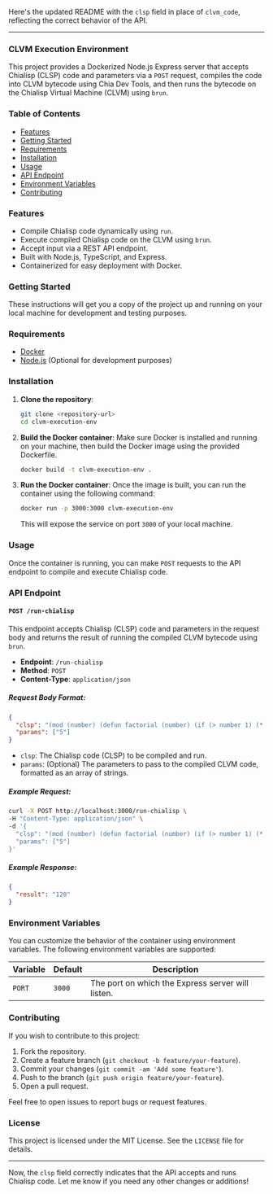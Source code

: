 Here's the updated README with the `clsp` field in place of `clvm_code`, reflecting the correct behavior of the API.

---

### CLVM Execution Environment

This project provides a Dockerized Node.js Express server that accepts Chialisp (CLSP) code and parameters via a `POST` request, compiles the code into CLVM bytecode using Chia Dev Tools, and then runs the bytecode on the Chialisp Virtual Machine (CLVM) using `brun`.

### Table of Contents
- [Features](#features)
- [Getting Started](#getting-started)
- [Requirements](#requirements)
- [Installation](#installation)
- [Usage](#usage)
- [API Endpoint](#api-endpoint)
- [Environment Variables](#environment-variables)
- [Contributing](#contributing)

### Features
- Compile Chialisp code dynamically using `run`.
- Execute compiled Chialisp code on the CLVM using `brun`.
- Accept input via a REST API endpoint.
- Built with Node.js, TypeScript, and Express.
- Containerized for easy deployment with Docker.

### Getting Started

These instructions will get you a copy of the project up and running on your local machine for development and testing purposes.

### Requirements

- [Docker](https://www.docker.com/get-started)
- [Node.js](https://nodejs.org/en/) (Optional for development purposes)

### Installation

1. **Clone the repository**:
   ```bash
   git clone <repository-url>
   cd clvm-execution-env
   ```

2. **Build the Docker container**:
   Make sure Docker is installed and running on your machine, then build the Docker image using the provided Dockerfile.
   ```bash
   docker build -t clvm-execution-env .
   ```

3. **Run the Docker container**:
   Once the image is built, you can run the container using the following command:
   ```bash
   docker run -p 3000:3000 clvm-execution-env
   ```

   This will expose the service on port `3000` of your local machine.

### Usage

Once the container is running, you can make `POST` requests to the API endpoint to compile and execute Chialisp code.

### API Endpoint

#### `POST /run-chialisp`

This endpoint accepts Chialisp (CLSP) code and parameters in the request body and returns the result of running the compiled CLVM bytecode using `brun`.

- **Endpoint**: `/run-chialisp`
- **Method**: `POST`
- **Content-Type**: `application/json`

##### Request Body Format:

```json
{
  "clsp": "(mod (number) (defun factorial (number) (if (> number 1) (* number (factorial (- number 1))) 1)) (factorial number))",
  "params": ["5"]
}
```

- `clsp`: The Chialisp code (CLSP) to be compiled and run.
- `params`: (Optional) The parameters to pass to the compiled CLVM code, formatted as an array of strings.

##### Example Request:

```bash
curl -X POST http://localhost:3000/run-chialisp \
-H "Content-Type: application/json" \
-d '{
  "clsp": "(mod (number) (defun factorial (number) (if (> number 1) (* number (factorial (- number 1))) 1)) (factorial number))",
  "params": ["5"]
}'
```

##### Example Response:

```json
{
  "result": "120"
}
```

### Environment Variables

You can customize the behavior of the container using environment variables. The following environment variables are supported:

| Variable      | Default | Description                                       |
| ------------- | ------- | ------------------------------------------------- |
| `PORT`        | `3000`  | The port on which the Express server will listen. |

### Contributing

If you wish to contribute to this project:

1. Fork the repository.
2. Create a feature branch (`git checkout -b feature/your-feature`).
3. Commit your changes (`git commit -am 'Add some feature'`).
4. Push to the branch (`git push origin feature/your-feature`).
5. Open a pull request.

Feel free to open issues to report bugs or request features.

### License

This project is licensed under the MIT License. See the `LICENSE` file for details.

---

Now, the `clsp` field correctly indicates that the API accepts and runs Chialisp code. Let me know if you need any other changes or additions!